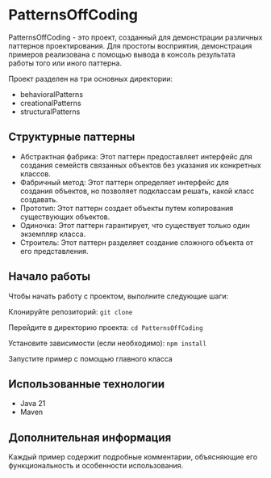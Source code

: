# PatternsOffCoding

PatternsOffCoding - это проект, созданный для демонстрации различных паттернов проектирования. Для простоты восприятия, демонстрация примеров реализована с помощью вывода в консоль результата работы того или иного паттерна.

Проект разделен на три основных директории: 
- behavioralPatterns
- creationalPatterns
- structuralPatterns

## Структурные паттерны
- Абстрактная фабрика: Этот паттерн предоставляет интерфейс для создания семейств связанных объектов без указания их конкретных классов.
- Фабричный метод: Этот паттерн определяет интерфейс для создания объектов, но позволяет подклассам решать, какой класс создавать.
- Прототип: Этот паттерн создает объекты путем копирования существующих объектов.
- Одиночка: Этот паттерн гарантирует, что существует только один экземпляр класса.
- Строитель: Этот паттерн разделяет создание сложного объекта от его представления.
## Начало работы
Чтобы начать работу с проектом, выполните следующие шаги:

Клонируйте репозиторий: `git clone`

Перейдите в директорию проекта: `cd PatternsOffCoding`

Установите зависимости (если необходимо): `npm install`

Запустите пример с помощью главного класса

## Использованные технологии

- Java 21
- Maven

## Дополнительная информация

Каждый пример содержит подробные комментарии, объясняющие его функциональность и особенности использования.